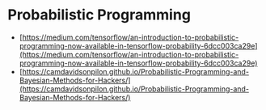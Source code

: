 # Probabilistic Programming

* [https://medium.com/tensorflow/an-introduction-to-probabilistic-programming-now-available-in-tensorflow-probability-6dcc003ca29e](https://medium.com/tensorflow/an-introduction-to-probabilistic-programming-now-available-in-tensorflow-probability-6dcc003ca29e)
* [https://camdavidsonpilon.github.io/Probabilistic-Programming-and-Bayesian-Methods-for-Hackers/](https://camdavidsonpilon.github.io/Probabilistic-Programming-and-Bayesian-Methods-for-Hackers/)

